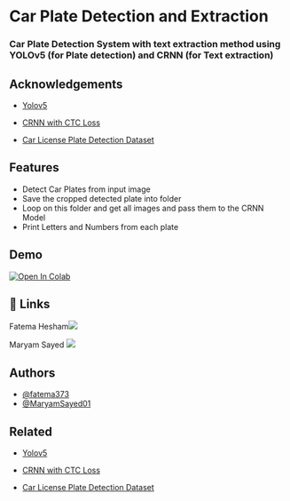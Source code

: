 
# Car Plate Detection and Extraction

### Car Plate Detection System with text extraction method using YOLOv5 (for Plate detection) and CRNN (for Text extraction)

## Acknowledgements

 - [Yolov5](https://awesomeopensource.com/project/elangosundar/awesome-README-templates)
 
 - [CRNN with CTC Loss](https://medium.com/swlh/multi-digit-sequence-recognition-with-crnn-and-ctc-loss-using-pytorch-framework-269a7aca2a6)

 - [Car License Plate Detection Dataset](https://www.kaggle.com/datasets/andrewmvd/car-plate-detection)


## Features

- Detect Car Plates from input image
- Save the cropped detected plate into folder 
- Loop on this folder and get all images and pass them to the CRNN Model
- Print Letters and Numbers from each plate 

## Demo

[![Open In Colab](https://colab.research.google.com/assets/colab-badge.svg)](https://colab.research.google.com/drive/1wuzNt_Eo9ow9ZbNx2XCwexiWQZKA7KBu?usp=sharing)

## 🔗 Links
Fatema Hesham[![](https://img.shields.io/badge/linkedin-0A66C2?style=for-the-badge&logo=linkedin&logoColor=white)](https://www.linkedin.com/in/fatema-hesham-71929a219/)

Maryam Sayed 
[![](https://img.shields.io/badge/linkedin-0A66C2?style=for-the-badge&logo=linkedin&logoColor=white)](https://www.linkedin.com/in/fatema-hesham-71929a219/)

## Authors

- [@fatema373](https://github.com/fatema373)
- [@MaryamSayed01](https://github.com/MaryamSayed01)


## Related

 - [Yolov5](https://awesomeopensource.com/project/elangosundar/awesome-README-templates)
 
 - [CRNN with CTC Loss](https://medium.com/swlh/multi-digit-sequence-recognition-with-crnn-and-ctc-loss-using-pytorch-framework-269a7aca2a6)

 - [Car License Plate Detection Dataset](https://www.kaggle.com/datasets/andrewmvd/car-plate-detection)

